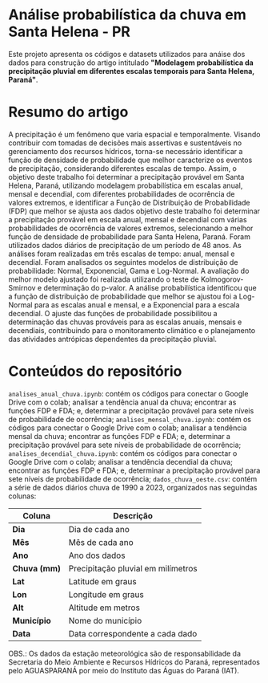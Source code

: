 # Análise probabilística da chuva em Santa Helena - PR
Este projeto apresenta os códigos e datasets utilizados para anáise dos dados para construção do artigo intitulado **"Modelagem probabilística da precipitação pluvial em diferentes escalas temporais para Santa Helena, Paraná"**.
# Resumo do artigo
A precipitação é um fenômeno que varia espacial e temporalmente. Visando contribuir com tomadas de decisões mais assertivas e sustentáveis no gerenciamento dos recursos hídricos, torna-se necessário identificar a função de densidade de probabilidade que melhor caracterize os eventos de precipitação, considerando diferentes escalas de tempo. Assim, o objetivo deste trabalho foi determinar a precipitação provável em Santa Helena, Paraná, utilizando modelagem probabilística em escalas anual, mensal e decendial, com diferentes probabilidades de ocorrência de valores extremos, e identificar a Função de Distribuição de Probabilidade (FDP) que melhor se ajusta aos dados objetivo deste trabalho foi determinar a precipitação provável em escala anual, mensal e decendial com várias probabilidades de ocorrência de valores extremos, selecionando a melhor função de densidade de probabilidade para Santa Helena, Paraná. Foram utilizados dados diários de precipitação de um período de 48 anos. As análises foram realizadas em três escalas de tempo: anual, mensal e decendial. Foram analisados os seguintes modelos de distribuição de probabilidade: Normal, Exponencial, Gama e Log-Normal. A avaliação do melhor modelo ajustado foi realizada utilizando o teste de Kolmogorov-Smirnov e determinação do p-valor. A análise probabilística identificou que a função de distribuição de probabilidade que melhor se ajustou foi a Log-Normal para as escalas anual e mensal, e a Exponencial para a escala decendial. O ajuste das funções de probabilidade possibilitou a determinação das chuvas prováveis para as escalas anuais, mensais e decendiais, contribuindo para o monitoramento climático e o planejamento das atividades antrópicas dependentes da precipitação pluvial.
# Conteúdos do repositório
`analises_anual_chuva.ipynb`: contém os códigos para conectar o Google Drive com o colab; analisar a tendência anual da chuva; encontrar as funções FDP e FDA; e, determinar a precipitação provável para sete níveis de probabilidade de ocorrência;
`analises_mensal_chuva.ipynb`: contém os códigos para conectar o Google Drive com o colab; analisar a tendência mensal da chuva; encontrar as funções FDP e FDA; e, determinar a precipitação provável para sete níveis de probabilidade de ocorrência;
`analises_decendial_chuva.ipynb`: contém os códigos para conectar o Google Drive com o colab; analisar a tendência decendial da chuva; encontrar as funções FDP e FDA; e, determinar a precipitação provável para sete níveis de probabilidade de ocorrência;
`dados_chuva_oeste.csv`: contém a série de dados diários chuva de 1990 a 2023, organizados nas seguindas colunas:

| **Coluna**      | **Descrição**                                                                 |
|------------------|-------------------------------------------------------------------------------|
| **Dia**          | Dia de cada ano                                                             |
| **Mês**          | Mês de cada ano                                                            |
| **Ano**          | Ano dos dados                                                              |
| **Chuva (mm)**   | Precipitação pluvial em milímetros                                          |
| **Lat**          | Latitude em graus                                                          |
| **Lon**          | Longitude em graus                                                         |
| **Alt**          | Altitude em metros                                                         |
| **Município**    | Nome do município                                                          |
| **Data**         | Data correspondente a cada dado                                            |

OBS.: Os dados da estação meteorológica são de responsabilidade da Secretaria do Meio Ambiente e Recursos Hídricos do Paraná, representados pelo AGUASPARANÁ por meio do Instituto das Águas do Paraná (IAT).
